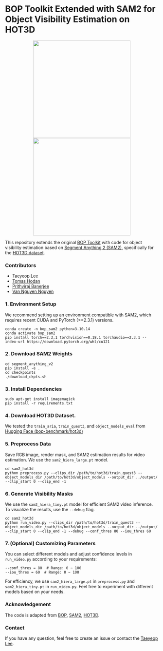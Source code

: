 # BOP Toolkit Extended with SAM2 for Object Visibility Estimation on HOT3D

<p align="center">
  <img src="docs/result_aria_clip_1849_obj_2.gif" height="320" />
  <img src="docs/result_quest3_clip_100_obj_1.gif" height="320" /> 
</p>


This repository extends the original [BOP Toolkit](https://github.com/thodan/bop_toolkit) with code for object visibility estimation based on [Segment Anything 2 (SAM2)](https://github.com/facebookresearch/segment-anything-2), specifically for the [HOT3D dataset](https://github.com/facebookresearch/hot3d).
### Contributors
- [Taeyeop Lee](https://sites.google.com/view/taeyeop-lee)
- [Tomas Hodan](https://cmp.felk.cvut.cz/~hodanto2/)
- [Prithviraj Banerjee](https://www.linkedin.com/in/prithvirajb/)
- [Van Nguyen Nguyen](https://nv-nguyen.github.io/)

### 1. Environment Setup
We recommend setting up an environment compatible with SAM2, which requires recent CUDA and PyTorch (>=2.3.1) versions.

    conda create -n bop_sam2 python=3.10.14
    conda activate bop_sam2
    pip install torch==2.3.1 torchvision==0.18.1 torchaudio==2.3.1 --index-url https://download.pytorch.org/whl/cu121

### 2. Download SAM2 Weights
    cd segment_anything_v2
    pip install -e .
    cd checkpoints
    ./download_ckpts.sh
    

### 3. Install Dependencies 
    sudo apt-get install imagemagick
    pip install -r requirements.txt
    


### 4. Download HOT3D Dataset. 
We tested the `train_aria`, `train_quest3`, and `object_models_eval` from [Hugging Face (bop-benchmark/hot3d)](https://huggingface.co/datasets/bop-benchmark/datasets/tree/main/hot3d)


### 5. Preprocess Data 
Save RGB image, render mask, and SAM2 estimation results for video estimation. We use the `sam2_hiera_large.pt` model. 

    cd sam2_hot3d
    python preprocess.py --clips_dir /path/to/hot3d/train_quest3 --object_models_dir /path/to/hot3d/object_models --output_dir ../output/ --clip_start 0 --clip_end -1
    

### 6. Generate Visibility Masks
We use the `sam2_hiera_tiny.pt` model for efficient SAM2 video inference. To visualize the results, use the `--debug` flag.

    cd sam2_hot3d
    python run_video.py --clips_dir /path/to/hot3d/train_quest3 --object_models_dir /path/to/hot3d/object_models --output_dir ../output/ --clip_start 0 --clip_end -1 --debug --conf_thres 80 --iou_thres 60
    
### 7. (Optional) Customizing Parameters
You can select different models and adjust confidence levels in `run_video.py` according to your requirements: 
```
--conf_thres = 80  # Range: 0 ~ 100
--iou_thres = 60  # Range: 0 ~ 100
```
For efficiency, we use `sam2_hiera_large.pt` in `preprocess.py` and `sam2_hiera_tiny.pt` in `run_video.py`. Feel free to experiment with different models based on your needs.

### Acknowledgement
The code is adapted from [BOP](https://github.com/thodan/bop_toolkit), [SAM2](https://github.com/facebookresearch/segment-anything-2), [HOT3D](https://github.com/facebookresearch/hot3d).
### Contact
If you have any question, feel free to create an issue or contact the [Taeyeop Lee](https://sites.google.com/view/taeyeop-lee/).

